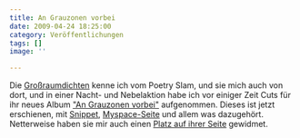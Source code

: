 ```yaml
---
title: An Grauzonen vorbei
date: 2009-04-24 18:25:00
category: Veröffentlichungen
tags: []
image: ''

---
```


Die [Großraumdichten](http://www.grossraumdichten.de/) kenne ich vom Poetry Slam, und sie mich auch von dort, und in einer Nacht- und Nebelaktion habe ich vor einiger Zeit Cuts für ihr neues Album ["An Grauzonen vorbei"](http://www.amazon.de/gp/product/3939055115/sr=8-1/qid=1237882135/ref=olp_product_details?ie=UTF8&me=&qid=1237882135&sr=8-1&seller=) aufgenommen. Dieses ist jetzt erschienen, mit [Snippet](http://grossraumdichten.de/medien/download/grossraumdichten-agvsnippet.mp3), [Myspace-Seite](http://www.myspace.com/grossraumdichten) und allem was dazugehört.  
Netterweise haben sie mir auch einen [Platz auf ihrer Seite](http://www.grossraumdichten.de/projekte/misanthrop/misanthrop.html) gewidmet.
